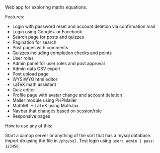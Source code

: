 Web app for exploring maths equations.

Features: 
* Login with password reset and account deletion via confirmation mail
* Login using Google+ or Facebook
* Search page for posts and quizzes
* Pagination for search
* Post pages with comments
* Quizzes including completion checks and points
* User roles
* Admin panel for user roles and post approval
* Admin data CSV export
* Post upload page
* WYSIWYG html editor 
* LaTeX math assistant
* Quiz editor 
* Profile page with avatar change and account deletion
* Mailer module using PHPMailer
* MathML + LaTeX using MathJax
* Navbar that changes based on session/role
* Responsive pages

How to use any of this:

Start a xampp server or anything of the sort that has a mysql database. Import db using the file in `/php/sql`.
Test login using `user: admin | pass: 123456`. 
